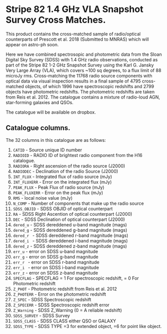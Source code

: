 # Stripe 82 1.4 GHz VLA Snapshot Survey Cross Matches.

This product contains the cross-matched sample of radio/optical counterparts of Prescott et al. 2018 (Submitted to MNRAS) which will appear on astro-ph soon. 

Here we have combined spectrosopic and photometric data from the Sloan Digital Sky Survey (SDSS) with 1.4 GHz radio observations, conducted
as part of the Stripe 82 1-2 GHz Snapshot Survey using the Karl G. Jansky Very Large Array (VLA), which covers ~100 sq degrees, to a flux limit of 88 microJy rms. Cross-matching the 11768 radio source components with optical data via visual inspection results in a final sample of 4795 cross-matched
objects, of which 1996 have spectroscopic redshifts and 2799 objects have photometric redshifts.
The photometric redshifts are taken from Reis et al. 2012. The catalogue contains a mixture of radio-loud AGN, star-forming galaxies and QSOs.

The catalogue will be available on dropbox. 

## Catalogue columns. 

The 32 columns in this catalogue are as follows: 

1. `CATID` -  Source unique ID number 
2. `RADIOID`  -  RADIO ID of brightest radio component from the H16 catalogue.  
3. `RADIORA`   -  Right ascension of the radio source (J2000)
4. `RADIODEC`  -   Declination of the radio Source (J2000)
5. `INT_FLUX`  -  Integrated flux of radio source (mJy)
6. `INT_FLUXERR` - Error on the integrated flux (mJy)
7. `PEAK_FLUX` -   Peak Flux of radio source (mJy)
8. `PEAK_FLUXERR` -  Error on the peak flux (mJy) 
9. `RMS` -  local noise value (mJy)
10. `N_COMP` -  Number of components that make up the radio source
11. `SDSS_OBJID` -  SDSS OBJID of optical counterpart 
12. `RA` - SDSS Right Ascention of optical counterpart (J2000)
13. `DEC` - SDSS Declination of optical counterpart (J2000)
14. `dered_u` - SDSS dereddened u-band magnitude (mags)
15. `dered_g` - SDSS dereddened g-band magnitude (mags)
16. `dered_r ` - SDSS dereddened r-band magnitude (mags)
17. `dered_i ` - SDSS dereddened i-band magnitude (mags)
18. `dered_z` - SDSS dereddened z-band magnitude (mags)
19. `err_u`  - error on SDSS u-band magnitude
20. `err_g` - error on SDSS g-band magnitude
21. `err_r ` -  error on SDSS r-band magnitude
22. `err_i ` -  error on SDSS i-band magnitude
23. `err_z` -  error on SDSS z-band magnitude
24. `SPECFLAG` - SPECFLAG = 1 For spectroscopic redshift, = 0 For Photometric redshift 
25. `Z_PHOT` -  Photometric redshift from Reis et al. 2012 
26. `Z_PHOTERR` -  Error on the photometric redshift
27. `Z_SPEC` - SDSS Spectroscopic redshift 
28. `Z_SPECERR` - SDSS Spectroscopic redshift error
29. `Z_Warning` - SDSS Z_Warning (0 = A reliable redshift)
30. `SDSS_SURVEY` - SDSS Survey 
31. `SDSS_CLASS` - SDSS CLASS either QSO or GALAXY 
32. `SDSS_TYPE` - SDSS TYPE =3 for extended object, =6 for point like object. 
